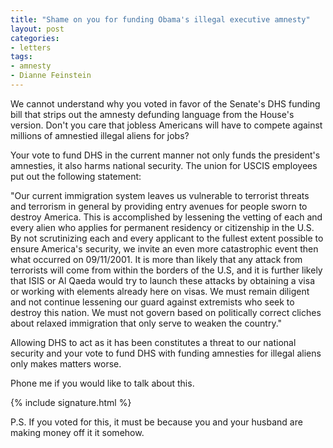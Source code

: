 ```yaml
---
title: "Shame on you for funding Obama's illegal executive amnesty"
layout: post
categories:
- letters
tags:
- amnesty
- Dianne Feinstein
---
```


We cannot understand why you voted in favor of the Senate's DHS funding bill that strips out the amnesty defunding language from the House's version. Don't you care that jobless Americans will have to compete against millions of amnestied illegal aliens for jobs?

Your vote to fund DHS in the current manner not only funds the president's amnesties, it also harms national security. The union for USCIS employees put out the following statement:

"Our current immigration system leaves us vulnerable to terrorist threats and terrorism in general by providing entry avenues for people sworn to destroy America. This is accomplished by lessening the vetting of each and every alien who applies for permanent residency or citizenship in the U.S. By not scrutinizing each and every applicant to the fullest extent possible to ensure America's security, we invite an even more catastrophic event then what occurred on 09/11/2001. It is more than likely that any attack from terrorists will come from within the borders of the U.S, and it is further likely that ISIS or Al Qaeda would try to launch these attacks by obtaining a visa or working with elements already here on visas. We must remain diligent and not continue lessening our guard against extremists who seek to destroy this nation. We must not govern based on politically correct cliches about relaxed immigration that only serve to weaken the country."

Allowing DHS to act as it has been constitutes a threat to our national security and your vote to fund DHS with funding amnesties for illegal aliens only makes matters worse.

Phone me if you would like to talk about this.

{% include signature.html %}

P.S. If you voted for this, it must be because you and your husband are making money off it it somehow.